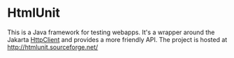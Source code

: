 # HtmlUnit

This is a Java framework for testing webapps. It's a wrapper around the Jakarta [HttpClient](http://jakarta.apache.org/commons/httpclient/) and provides a more friendly API. The project is hosted at http://htmlunit.sourceforge.net/